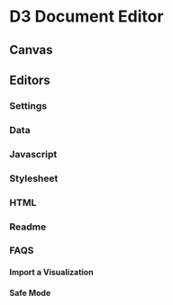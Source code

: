 # D3 Document Editor

## Canvas

## Editors

### Settings

### Data

### Javascript

### Stylesheet

### HTML

### Readme

### FAQS

#### Import a Visualization

#### Safe Mode

